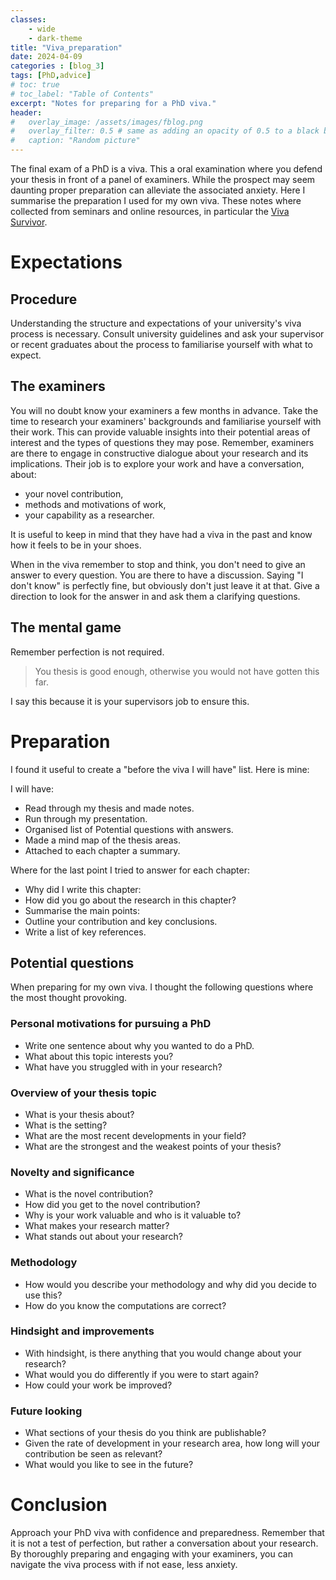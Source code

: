 ```yaml
---
classes: 
    - wide
    - dark-theme
title: "Viva_preparation"
date: 2024-04-09
categories : [blog_3]
tags: [PhD,advice]
# toc: true
# toc_label: "Table of Contents"
excerpt: "Notes for preparing for a PhD viva."
header:
#   overlay_image: /assets/images/fblog.png
#   overlay_filter: 0.5 # same as adding an opacity of 0.5 to a black background
#   caption: "Random picture"
---
```


The final exam of a PhD is a viva. This a oral examination where you defend your thesis in front of a panel of examiners. While the prospect may seem daunting proper preparation can alleviate the associated anxiety. Here I summarise the preparation I used for my own viva. These notes where collected from seminars and online resources, in particular the [Viva Survivor](http://www.nathanryder.co.uk/courses/viva-survivor/).

# Expectations

## Procedure

Understanding the structure and expectations of your university's viva process is necessary. Consult university guidelines and ask your supervisor or recent graduates about the process to familiarise yourself with what to expect. 

## The examiners

You will no doubt know your examiners a few months in advance. Take the time to research your examiners' backgrounds and familiarise yourself with their work. This can provide valuable insights into their potential areas of interest and the types of questions they may pose. Remember, examiners are there to engage in constructive dialogue about your research and its implications. Their job is to explore your work and have a conversation, about:

- your novel contribution,
- methods and motivations of work,
- your capability as a researcher.

It is useful to keep in mind that they have had a viva in the past and know how it feels to be in your shoes.

When in the viva remember to stop and think, you don't need to give an answer to every question. You are there to have a discussion. Saying "I don't know" is perfectly fine, but obviously don't just leave it at that. Give a direction to look for the answer in and ask them a clarifying questions.

## The mental game

Remember perfection is not required. 

> You thesis is good enough, otherwise you would not have gotten this far. 

I say this because it is your supervisors job to ensure this.
# Preparation

I found it useful to create a "before the viva I will have" list. Here is mine:

I will have:
- Read through my thesis and made notes.
- Run through my presentation.
- Organised list of Potential questions with answers.
- Made a mind map of the thesis areas.
- Attached to each chapter a summary.

Where for the last point I tried to answer for each chapter:

- Why did I write this chapter:
- How did you go about the research in this chapter? 
- Summarise the main points:
- Outline your contribution and key conclusions.
- Write a list of key references.

## Potential questions

When preparing for my own viva. I thought the following questions where the most thought provoking.

### Personal motivations for pursuing a PhD

- Write one sentence about why you wanted to do a PhD.
- What about this topic interests you?
- What have you struggled with in your research?

### Overview of your thesis topic

- What is your thesis about? 
- What is the setting?
- What are the most recent developments in your field? 
- What are the strongest and the weakest points of your thesis?

### Novelty and significance

- What is the novel contribution? 
- How did you get to the novel contribution?
- Why is your work valuable and who is it valuable to? 
- What makes your research matter?
- What stands out about your research?

### Methodology

- How would you describe your methodology and why did you decide to use this?
- How do you know the computations are correct?

### Hindsight and improvements

- With hindsight, is there anything that you would change about your research?
- What would you do differently if you were to start again?
- How could your work be improved?

### Future looking

- What sections of your thesis do you think are publishable?
- Given the rate of development in your research area, how long will your contribution be seen as relevant?
- What would you like to see in the future?

# Conclusion

Approach your PhD viva with confidence and preparedness. Remember that it is not a test of perfection, but rather a conversation about your research. By thoroughly preparing and engaging with your examiners, you can navigate the viva process with if not ease, less anxiety.